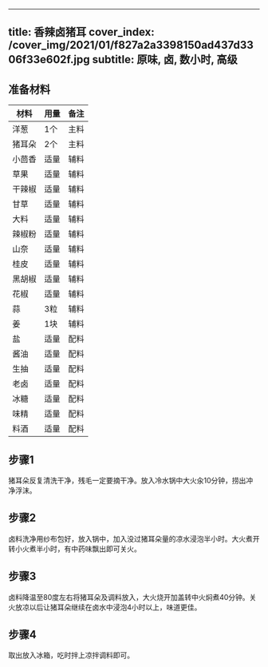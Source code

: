 
---
title: 香辣卤猪耳
cover_index: /cover_img/2021/01/f827a2a3398150ad437d3306f33e602f.jpg
subtitle: 原味, 卤, 数小时, 高级
---

## 准备材料

| 材料     | 用量 | 备注|
| ------- | ----- | --- |
| 洋葱 | 1个| 主料 |
| 猪耳朵 | 2个| 主料 |
| 小茴香 | 适量| 辅料 |
| 草果 | 适量| 辅料 |
| 干辣椒 | 适量| 辅料 |
| 甘草 | 适量| 辅料 |
| 大料 | 适量| 辅料 |
| 辣椒粉 | 适量| 辅料 |
| 山奈 | 适量| 辅料 |
| 桂皮 | 适量| 辅料 |
| 黑胡椒 | 适量| 辅料 |
| 花椒 | 适量| 辅料 |
| 蒜 | 3粒| 辅料 |
| 姜 | 1块| 辅料 |
| 盐 | 适量| 配料 |
| 酱油 | 适量| 配料 |
| 生抽 | 适量| 配料 |
| 老卤 | 适量| 配料 |
| 冰糖 | 适量| 配料 |
| 味精 | 适量| 配料 |
| 料酒 | 适量| 配料 |

## 步骤1

猪耳朵反复清洗干净，残毛一定要摘干净。放入冷水锅中大火汆10分钟，捞出冲净浮沫。

## 步骤2

卤料洗净用纱布包好，放入锅中，加入没过猪耳朵量的凉水浸泡半小时。大火煮开转小火煮半小时，有中药味飘出即可关火。

## 步骤3

卤料降温至80度左右将猪耳朵及调料放入，大火烧开加盖转中火焖煮40分钟。关火放凉以后让猪耳朵继续在卤水中浸泡4小时以上，味道更佳。

## 步骤4

取出放入冰箱，吃时拌上凉拌调料即可。

